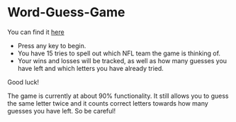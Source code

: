 # Word-Guess-Game

You can find it [here](https://1cbondy1.github.io/Word-Guess-Game/)

- Press any key to begin.
- You have 15 tries to spell out which NFL team the game is thinking of.
- Your wins and losses will be tracked, as well as how many guesses you have left and which letters you have already tried.

Good luck!

The game is currently at about 90% functionality. It still allows you to guess the same letter twice and it counts correct letters towards how many guesses you have left. So be careful!
